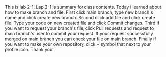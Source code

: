 This is lab 2-1.
Lap 2-1 is summary for class contents.
Today i learned about how to make branch and file.
First click main branch, type new branch's name and click create new branch.
Second click add file and click create file.
Type your code on new created file and click Commit changes.
Third if you want to request your branch's file, click Pull requests and request to main branch's user to
commit your request.
If your request successfully merged on main branch you can check your file on main branch.
Finally if you want to make your own repository, click + symbol that next to your profile icon.
Thank you!
